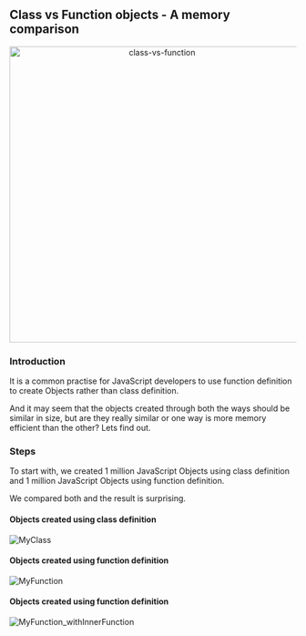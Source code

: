 ## Class vs Function objects - A memory comparison

<p align="center">
  <img 
    src="https://github.com/manojadams/js-objects-memory/assets/1009561/c9192951-3c82-4260-96f0-71fb3e5e1092" 
    alt="class-vs-function" 
    width="520"
  />
</p>

### Introduction

It is a common practise for JavaScript developers to use function definition to create Objects rather than class definition.

And it may seem that the objects created through both the ways should be similar in size, but are they really similar or one way is more memory efficient than the other?
Lets find out.

### Steps

To start with, we created 1 million JavaScript Objects using class definition and 1 million JavaScript Objects using function definition.

We compared both and the result is surprising.

#### Objects created using class definition
![MyClass](https://github.com/manojadams/js-objects-memory/assets/1009561/276d0d46-1b02-42e1-8897-d350a47694cd)

#### Objects created using function definition
![MyFunction](https://github.com/manojadams/js-objects-memory/assets/1009561/b3f7dabc-eb36-42a7-806c-f8f6eb24ffcc)

#### Objects created using function definition
![MyFunction_withInnerFunction](https://github.com/manojadams/js-objects-memory/assets/1009561/6de7de23-a6b3-4065-a2b7-93aee08d5277)



